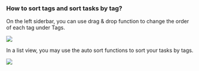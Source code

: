 ### How to sort tags and sort tasks by tag?

On the left siderbar, you can use drag & drop function to change the order of each tag under Tags.

![](../../../images/ticktick-web-version/tag/Screen%20Shot%202018-05-25%20at%203.26.46%20PM.png)

In a list view, you may use the auto sort functions to sort your tasks by tags.

![](../../../images/ticktick-web-version/tag/Screen%20Shot%202018-05-25%20at%203.31.27%20PM.png)

